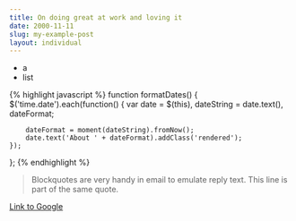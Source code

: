 ```yaml
---
title: On doing great at work and loving it
date: 2000-11-11
slug: my-example-post
layout: individual
---
```


- a
- list

<div class="extra">
{% highlight javascript %}
function formatDates() {
    $('time.date').each(function() {
        var date = $(this),
            dateString = date.text(),
            dateFormat;

        dateFormat = moment(dateString).fromNow();
        date.text('About ' + dateFormat).addClass('rendered');
    });
};
{% endhighlight %}
</div>

> Blockquotes are very handy in email to emulate reply text.
> This line is part of the same quote.

[Link to Google](https://www.google.com)